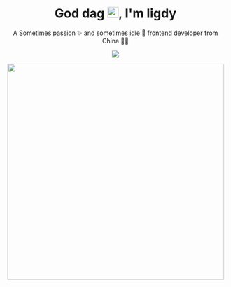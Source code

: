 <!-- 标题 + 个人描述, emoji 取自: http://emojihomepage.com -->
<p align="center">
  <h1 height="200px" align="center">
 God dag <img src="https://cdn.jsdelivr.net/gh/MaleWeb/picture/images/techblog/hi.gif" width="25">, I'm ligdy </h1> <p align="center">A Sometimes passion ✨ and sometimes idle 🥋 frontend developer from China 👨‍💻</p> </p> 

<p align="center">
   <img src="https://streak-stats.demolab.com?user=ligdy7&theme=ayu-mirage&border_radius=0.4)](https://git.io/streak-stats" />
</p>

<p align="center">
   <img width="495" src="https://github-readme-activity-graph.vercel.app/graph?username=ligdy7&theme=react-dark)](https://github.com/ashutosh00710/github-readme-activity-graph" />
</p>


